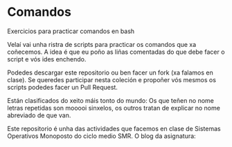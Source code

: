 # Comandos
Exercicios para practicar comandos en bash

Velaí vai unha ristra de scripts para practicar os comandos que xa coñecemos. A idea é que eu poño as liñas comentadas do que debe facer o script e vós ides enchendo.

Podedes descargar este repositorio ou ben facer un fork (xa falamos en clase). Se queredes participar nesta coleción e propoñer vós mesmos os scripts podedes facer un Pull Request.

Están clasificados do xeito máis tonto do mundo: Os que teñen no nome letras repetidas son mooooi sinxelos, os outros tratan de explicar no nome abreviado de que van.

Este repositorio é unha das actividades que facemos en clase de Sistemas Operativos Monoposto do ciclo medio SMR. O blog da asignatura:
<img src="/imaxes/logo.png" alt="" />
